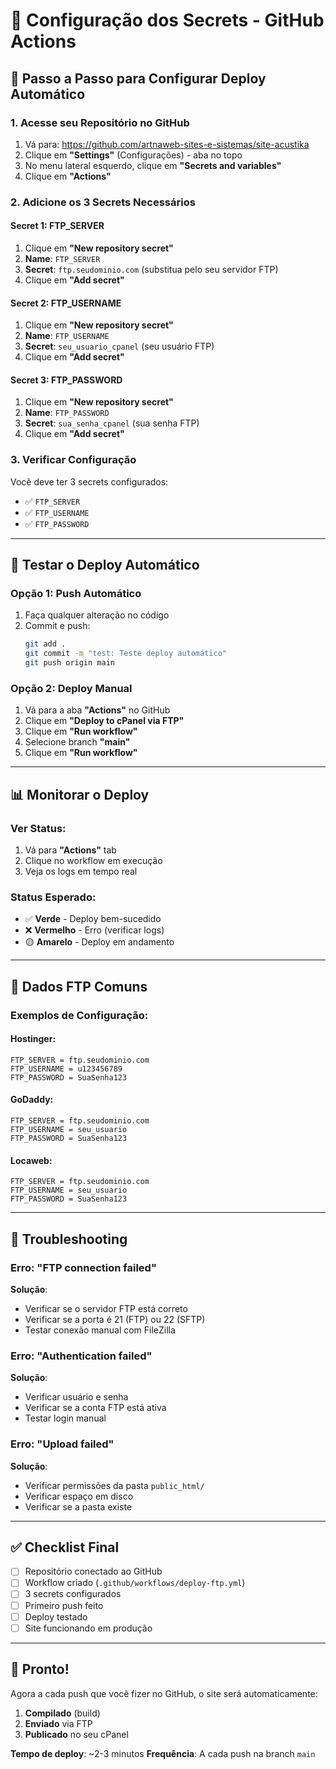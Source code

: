 # 🔐 Configuração dos Secrets - GitHub Actions

## 🎯 **Passo a Passo para Configurar Deploy Automático**

### **1. Acesse seu Repositório no GitHub**
1. Vá para: https://github.com/artnaweb-sites-e-sistemas/site-acustika
2. Clique em **"Settings"** (Configurações) - aba no topo
3. No menu lateral esquerdo, clique em **"Secrets and variables"**
4. Clique em **"Actions"**

### **2. Adicione os 3 Secrets Necessários**

#### **Secret 1: FTP_SERVER**
1. Clique em **"New repository secret"**
2. **Name**: `FTP_SERVER`
3. **Secret**: `ftp.seudominio.com` (substitua pelo seu servidor FTP)
4. Clique em **"Add secret"**

#### **Secret 2: FTP_USERNAME**
1. Clique em **"New repository secret"**
2. **Name**: `FTP_USERNAME`
3. **Secret**: `seu_usuario_cpanel` (seu usuário FTP)
4. Clique em **"Add secret"**

#### **Secret 3: FTP_PASSWORD**
1. Clique em **"New repository secret"**
2. **Name**: `FTP_PASSWORD`
3. **Secret**: `sua_senha_cpanel` (sua senha FTP)
4. Clique em **"Add secret"**

### **3. Verificar Configuração**
Você deve ter 3 secrets configurados:
- ✅ `FTP_SERVER`
- ✅ `FTP_USERNAME`
- ✅ `FTP_PASSWORD`

---

## 🚀 **Testar o Deploy Automático**

### **Opção 1: Push Automático**
1. Faça qualquer alteração no código
2. Commit e push:
   ```bash
   git add .
   git commit -m "test: Teste deploy automático"
   git push origin main
   ```

### **Opção 2: Deploy Manual**
1. Vá para a aba **"Actions"** no GitHub
2. Clique em **"Deploy to cPanel via FTP"**
3. Clique em **"Run workflow"**
4. Selecione branch **"main"**
5. Clique em **"Run workflow"**

---

## 📊 **Monitorar o Deploy**

### **Ver Status:**
1. Vá para **"Actions"** tab
2. Clique no workflow em execução
3. Veja os logs em tempo real

### **Status Esperado:**
- ✅ **Verde** - Deploy bem-sucedido
- ❌ **Vermelho** - Erro (verificar logs)
- 🟡 **Amarelo** - Deploy em andamento

---

## 🔧 **Dados FTP Comuns**

### **Exemplos de Configuração:**

#### **Hostinger:**
```
FTP_SERVER = ftp.seudominio.com
FTP_USERNAME = u123456789
FTP_PASSWORD = SuaSenha123
```

#### **GoDaddy:**
```
FTP_SERVER = ftp.seudominio.com
FTP_USERNAME = seu_usuario
FTP_PASSWORD = SuaSenha123
```

#### **Locaweb:**
```
FTP_SERVER = ftp.seudominio.com
FTP_USERNAME = seu_usuario
FTP_PASSWORD = SuaSenha123
```

---

## 🚨 **Troubleshooting**

### **Erro: "FTP connection failed"**
**Solução**: 
- Verificar se o servidor FTP está correto
- Verificar se a porta é 21 (FTP) ou 22 (SFTP)
- Testar conexão manual com FileZilla

### **Erro: "Authentication failed"**
**Solução**:
- Verificar usuário e senha
- Verificar se a conta FTP está ativa
- Testar login manual

### **Erro: "Upload failed"**
**Solução**:
- Verificar permissões da pasta `public_html/`
- Verificar espaço em disco
- Verificar se a pasta existe

---

## ✅ **Checklist Final**

- [ ] Repositório conectado ao GitHub
- [ ] Workflow criado (`.github/workflows/deploy-ftp.yml`)
- [ ] 3 secrets configurados
- [ ] Primeiro push feito
- [ ] Deploy testado
- [ ] Site funcionando em produção

---

## 🎉 **Pronto!**

Agora a cada push que você fizer no GitHub, o site será automaticamente:
1. **Compilado** (build)
2. **Enviado** via FTP
3. **Publicado** no seu cPanel

**Tempo de deploy**: ~2-3 minutos
**Frequência**: A cada push na branch `main`
